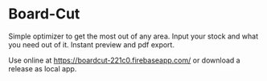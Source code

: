 # Board-Cut

Simple optimizer to get the most out of any area. Input your stock and what you need out of it.
Instant preview and pdf export.

Use online at https://boardcut-221c0.firebaseapp.com/ or download a release as local app.
